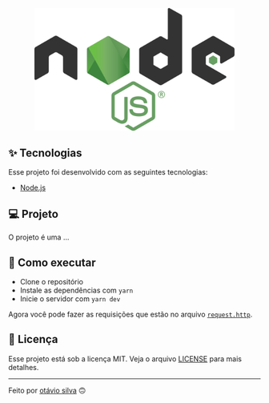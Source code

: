 <p align="center"><a href="https://nodejs.org/en" target="_blank"><img src="./.github/node-logo.png" width="400"></a></p>

## ✨ Tecnologias

Esse projeto foi desenvolvido com as seguintes tecnologias:

- [Node.js](https://nodejs.org/en)

## 💻 Projeto

O projeto é uma ...

## 🚀 Como executar

- Clone o repositório
- Instale as dependências com `yarn`
- Inicie o servidor com `yarn dev`

Agora você pode fazer as requisições que estão no arquivo [`request.http`](request.http).

## 📄 Licença

Esse projeto está sob a licença MIT. Veja o arquivo [LICENSE](LICENSE) para mais detalhes.

---

Feito por [otávio silva](https://otaviothor.github.io/) 🙃